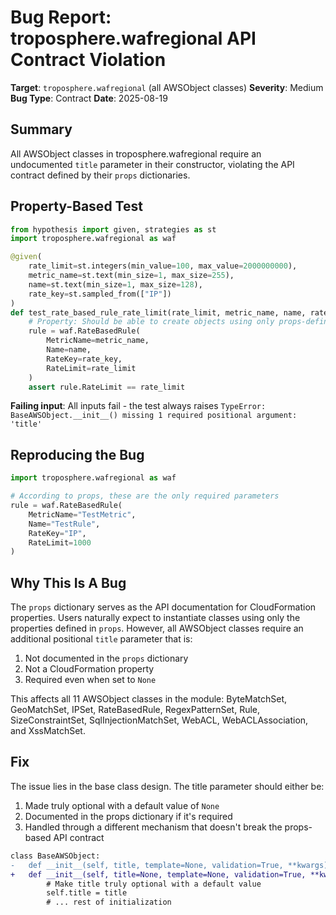 # Bug Report: troposphere.wafregional API Contract Violation

**Target**: `troposphere.wafregional` (all AWSObject classes)
**Severity**: Medium
**Bug Type**: Contract
**Date**: 2025-08-19

## Summary

All AWSObject classes in troposphere.wafregional require an undocumented `title` parameter in their constructor, violating the API contract defined by their `props` dictionaries.

## Property-Based Test

```python
from hypothesis import given, strategies as st
import troposphere.wafregional as waf

@given(
    rate_limit=st.integers(min_value=100, max_value=2000000000),
    metric_name=st.text(min_size=1, max_size=255),
    name=st.text(min_size=1, max_size=128),
    rate_key=st.sampled_from(["IP"])
)
def test_rate_based_rule_rate_limit(rate_limit, metric_name, name, rate_key):
    # Property: Should be able to create objects using only props-defined parameters
    rule = waf.RateBasedRule(
        MetricName=metric_name,
        Name=name,
        RateKey=rate_key,
        RateLimit=rate_limit
    )
    assert rule.RateLimit == rate_limit
```

**Failing input**: All inputs fail - the test always raises `TypeError: BaseAWSObject.__init__() missing 1 required positional argument: 'title'`

## Reproducing the Bug

```python
import troposphere.wafregional as waf

# According to props, these are the only required parameters
rule = waf.RateBasedRule(
    MetricName="TestMetric",
    Name="TestRule",
    RateKey="IP",
    RateLimit=1000
)
```

## Why This Is A Bug

The `props` dictionary serves as the API documentation for CloudFormation properties. Users naturally expect to instantiate classes using only the properties defined in `props`. However, all AWSObject classes require an additional positional `title` parameter that is:
1. Not documented in the `props` dictionary
2. Not a CloudFormation property
3. Required even when set to `None`

This affects all 11 AWSObject classes in the module: ByteMatchSet, GeoMatchSet, IPSet, RateBasedRule, RegexPatternSet, Rule, SizeConstraintSet, SqlInjectionMatchSet, WebACL, WebACLAssociation, and XssMatchSet.

## Fix

The issue lies in the base class design. The title parameter should either be:
1. Made truly optional with a default value of `None`
2. Documented in the props dictionary if it's required
3. Handled through a different mechanism that doesn't break the props-based API contract

```diff
class BaseAWSObject:
-   def __init__(self, title, template=None, validation=True, **kwargs):
+   def __init__(self, title=None, template=None, validation=True, **kwargs):
        # Make title truly optional with a default value
        self.title = title
        # ... rest of initialization
```